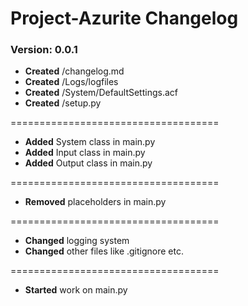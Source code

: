 # Project-Azurite Changelog

### Version: 0.0.1

* __Created__ /changelog.md
* __Created__ /Logs/logfiles
* __Created__ /System/DefaultSettings.acf
* __Created__ /setup.py

====================================

* __Added__ System class in main.py
* __Added__ Input class in main.py
* __Added__ Output class in main.py

====================================

* __Removed__ placeholders in main.py

====================================

* __Changed__ logging system
* __Changed__ other files like .gitignore etc.

====================================

* __Started__ work on main.py


